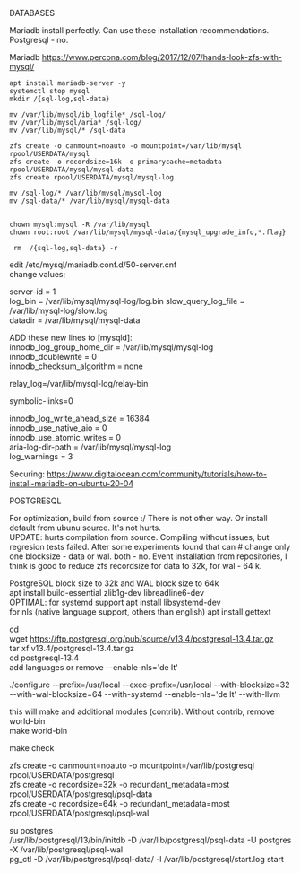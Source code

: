 DATABASES

Mariadb install perfectly. Can use these installation recommendations. Postgresql - no.

Mariadb https://www.percona.com/blog/2017/12/07/hands-look-zfs-with-mysql/

~~~
apt install mariadb-server -y
systemctl stop mysql
mkdir /{sql-log,sql-data}

mv /var/lib/mysql/ib_logfile* /sql-log/
mv /var/lib/mysql/aria* /sql-log/
mv /var/lib/mysql/* /sql-data

zfs create -o canmount=noauto -o mountpoint=/var/lib/mysql rpool/USERDATA/mysql
zfs create -o recordsize=16k -o primarycache=metadata rpool/USERDATA/mysql/mysql-data
zfs create rpool/USERDATA/mysql/mysql-log

mv /sql-log/* /var/lib/mysql/mysql-log
mv /sql-data/* /var/lib/mysql/mysql-data


chown mysql:mysql -R /var/lib/mysql
chown root:root /var/lib/mysql/mysql-data/{mysql_upgrade_info,*.flag}

 rm  /{sql-log,sql-data} -r
~~~
edit /etc/mysql/mariadb.conf.d/50-server.cnf  
change values;  

server-id = 1  
log_bin = /var/lib/mysql/mysql-log/log.bin 
slow_query_log_file = /var/lib/mysql-log/slow.log  
datadir = /var/lib/mysql/mysql-data  
  

ADD these new lines to [mysqld]:  
innodb_log_group_home_dir = /var/lib/mysql/mysql-log  
innodb_doublewrite = 0  
innodb_checksum_algorithm = none  
  
relay_log=/var/lib/mysql-log/relay-bin  

symbolic-links=0  

innodb_log_write_ahead_size = 16384  
innodb_use_native_aio = 0  
innodb_use_atomic_writes = 0  
aria-log-dir-path = /var/lib/mysql/mysql-log  
log_warnings = 3  

Securing:
https://www.digitalocean.com/community/tutorials/how-to-install-mariadb-on-ubuntu-20-04





POSTGRESQL

For optimization, build from source :/ There is not other way. Or install default from ubunu source. It's not hurts.  
UPDATE: hurts compilation from source. Compiling without issues, but regresion tests failed. After some experiments found that can # change only one blocksize - data or wal. both - no. Event installation from repositories, I think is good to reduce zfs recordsize for data to 32k, for wal - 64 k.  

PostgreSQL block size to 32k and WAL block size to 64k  
apt install build-essential zlib1g-dev libreadline6-dev  
OPTIMAL: for systemd support apt install libsystemd-dev  
for nls (native language support, others than english) apt install gettext  

cd  
wget https://ftp.postgresql.org/pub/source/v13.4/postgresql-13.4.tar.gz  
tar xf v13.4/postgresql-13.4.tar.gz  
cd postgresql-13.4  
add languages or remove --enable-nls='de lt'  

./configure --prefix=/usr/local --exec-prefix=/usr/local --with-blocksize=32 --with-wal-blocksize=64 --with-systemd --enable-nls='de lt' --with-llvm  

this will make and additional modules (contrib). Without contrib, remove world-bin  
make world-bin  

make check  
  

zfs create -o canmount=noauto -o mountpoint=/var/lib/postgresql rpool/USERDATA/postgresql  
zfs create -o recordsize=32k -o redundant_metadata=most rpool/USERDATA/postgresql/psql-data  
zfs create -o recordsize=64k -o redundant_metadata=most rpool/USERDATA/postgresql/psql-wal  

su postgres  
/usr/lib/postgresql/13/bin/initdb -D /var/lib/postgresql/psql-data -U postgres -X /var/lib/postgresql/psql-wal  
pg_ctl -D /var/lib/postgresql/psql-data/ -l /var/lib/postgresql/start.log start  
